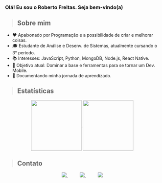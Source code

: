 ### Olá! Eu sou o Roberto Freitas. Seja bem-vindo(a) <br>

>## Sobre mim

- ❤️ Apaixonado por Programação e a possibilidade de criar e melhorar coisas.
- 🎓 Estudante de Análise e Desenv. de Sistemas, atualmente cursando o 3° período.
- 📚 Interesses: JavaScript, Python, MongoDB, Node.js, React Native.
- 🎯 Objetivo atual: Dominar a base e ferramentas para se tornar um Dev. Mobile.
- 🚀 Documentando minha jornada de aprendizado.
  
>## Estatísticas

  <p align="center">
  <a href="https://github.com/anuraghazra/github-readme-stats">
    <img
      align="center"
      height="165"
      align="center"
      src="https://github-readme-stats.vercel.app/api/top-langs/?username=robbfreitas&layout=compact"
    />
  </a>
  <a href="https://github.com/anuraghazra/github-readme-stats">
    <img
      align="center"
      height="165"
      src="https://github-readme-stats.vercel.app/api?username=robbfreitas&count_private=true&show_icons=true&custom_title=Github%20Status&hide=issues"
    />
  </a>
</p>

>## Contato

<p align="center">
    <a href="https://github.com/robbfreitas">
        <img  src="https://img.shields.io/badge/github-%23100000.svg?&style=for-the-badge&logo=github&logoColor=white&link=mailto:https://github.com/robbfreitas">
    </a>
    &nbsp;&nbsp;&nbsp;&nbsp;&nbsp;&nbsp;&nbsp;&nbsp;&nbsp;
    <a href="mailto:robertocompromissos@gmail.com">
        <img src="https://img.shields.io/badge/gmail-D14836?&style=for-the-badge&logo=gmail&logoColor=white&link=mailto:robertocompromissos@gmail.com">
  </a>
    &nbsp;&nbsp;&nbsp;&nbsp;&nbsp;&nbsp;&nbsp;&nbsp;&nbsp;
    <a href="https://www.instagram.com/robertofre__/">
        <img src="https://img.shields.io/badge/-Instagram-%23E4405F?style=for-the-badge&logo=instagram&logoColor=white&link=mailto:robertocompromissos@gmail.com">
  </a>
</p>
